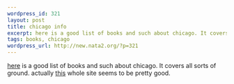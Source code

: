```yaml
--- 
wordpress_id: 321
layout: post
title: chicago info
excerpt: here is a good list of books and such about chicago. It covers all sorts of ground. actually this whole site seems to be pretty good.
tags: books, chicago
wordpress_url: http://new.nata2.org/?p=321
---
```

<a href="http://www.newstips.org/books2.html">here</a> is a good list of books and such about chicago. It covers all sorts of ground. actually <a href="http://www.newstips.org/dnchome.htm">this</a> whole site seems to be pretty good.
